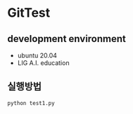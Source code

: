 # GitTest
## development environment
* ubuntu 20.04
* LIG A.I. education

## 실행방법
```
python test1.py
```
